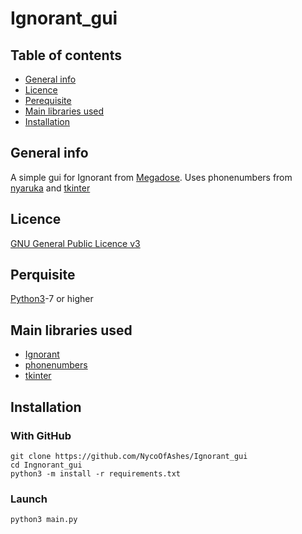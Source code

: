 # Ignorant_gui

## Table of contents
* [General info](#general-info)
* [Licence](#licence)
* [Perequisite](#perquisite)
* [Main libraries used](#main-libraries-used)
* [Installation](#installation)


## General info

A simple gui for Ignorant from [Megadose](https://github.com/MegaDose). Uses phonenumbers from [nyaruka](https://github.com/nyaruka) and [tkinter](https://wiki.python.org/moin/TkInter)

## Licence
[GNU General Public Licence v3](https://www.gnu.org/licenses/gpl-3.0.html)
## Perquisite
[Python3](https://www.python.org/downloads/release/python-370/)-7 or higher

## Main libraries used

* [Ignorant](https://github.com/megadose/ignorant)
* [phonenumbers](https://github.com/nyaruka/phonenumbers)
* [tkinter](https://wiki.python.org/moin/TkInter)

## Installation

### With GitHub

```
git clone https://github.com/NycoOfAshes/Ignorant_gui
cd Ingnorant_gui
python3 -m install -r requirements.txt
```

### Launch

```
python3 main.py
```
